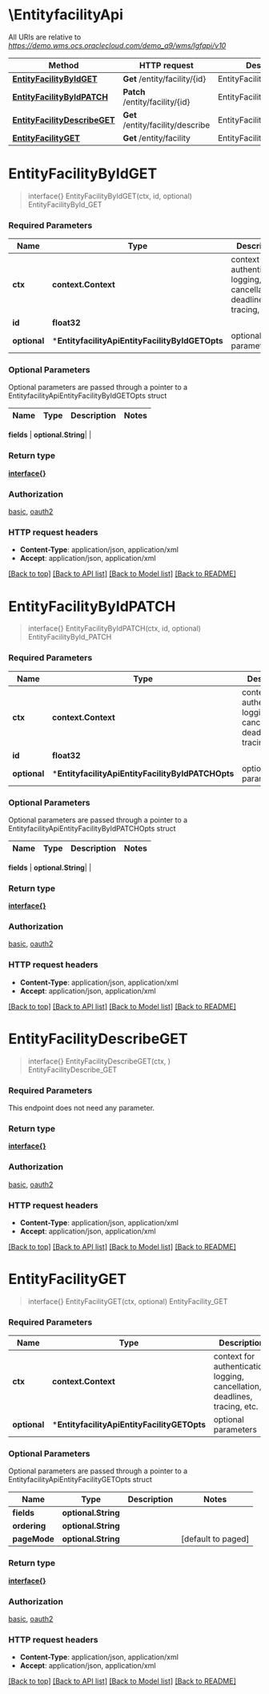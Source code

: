 # \EntityfacilityApi

All URIs are relative to *https://demo.wms.ocs.oraclecloud.com/demo_a9/wms/lgfapi/v10*

Method | HTTP request | Description
------------- | ------------- | -------------
[**EntityFacilityByIdGET**](EntityfacilityApi.md#EntityFacilityByIdGET) | **Get** /entity/facility/{id} | EntityFacilityById_GET
[**EntityFacilityByIdPATCH**](EntityfacilityApi.md#EntityFacilityByIdPATCH) | **Patch** /entity/facility/{id} | EntityFacilityById_PATCH
[**EntityFacilityDescribeGET**](EntityfacilityApi.md#EntityFacilityDescribeGET) | **Get** /entity/facility/describe | EntityFacilityDescribe_GET
[**EntityFacilityGET**](EntityfacilityApi.md#EntityFacilityGET) | **Get** /entity/facility | EntityFacility_GET


# **EntityFacilityByIdGET**
> interface{} EntityFacilityByIdGET(ctx, id, optional)
EntityFacilityById_GET



### Required Parameters

Name | Type | Description  | Notes
------------- | ------------- | ------------- | -------------
 **ctx** | **context.Context** | context for authentication, logging, cancellation, deadlines, tracing, etc.
  **id** | **float32**|  | 
 **optional** | ***EntityfacilityApiEntityFacilityByIdGETOpts** | optional parameters | nil if no parameters

### Optional Parameters
Optional parameters are passed through a pointer to a EntityfacilityApiEntityFacilityByIdGETOpts struct

Name | Type | Description  | Notes
------------- | ------------- | ------------- | -------------

 **fields** | **optional.String**|  | 

### Return type

[**interface{}**](interface{}.md)

### Authorization

[basic](../README.md#basic), [oauth2](../README.md#oauth2)

### HTTP request headers

 - **Content-Type**: application/json, application/xml
 - **Accept**: application/json, application/xml

[[Back to top]](#) [[Back to API list]](../README.md#documentation-for-api-endpoints) [[Back to Model list]](../README.md#documentation-for-models) [[Back to README]](../README.md)

# **EntityFacilityByIdPATCH**
> interface{} EntityFacilityByIdPATCH(ctx, id, optional)
EntityFacilityById_PATCH



### Required Parameters

Name | Type | Description  | Notes
------------- | ------------- | ------------- | -------------
 **ctx** | **context.Context** | context for authentication, logging, cancellation, deadlines, tracing, etc.
  **id** | **float32**|  | 
 **optional** | ***EntityfacilityApiEntityFacilityByIdPATCHOpts** | optional parameters | nil if no parameters

### Optional Parameters
Optional parameters are passed through a pointer to a EntityfacilityApiEntityFacilityByIdPATCHOpts struct

Name | Type | Description  | Notes
------------- | ------------- | ------------- | -------------

 **fields** | **optional.String**|  | 

### Return type

[**interface{}**](interface{}.md)

### Authorization

[basic](../README.md#basic), [oauth2](../README.md#oauth2)

### HTTP request headers

 - **Content-Type**: application/json, application/xml
 - **Accept**: application/json, application/xml

[[Back to top]](#) [[Back to API list]](../README.md#documentation-for-api-endpoints) [[Back to Model list]](../README.md#documentation-for-models) [[Back to README]](../README.md)

# **EntityFacilityDescribeGET**
> interface{} EntityFacilityDescribeGET(ctx, )
EntityFacilityDescribe_GET



### Required Parameters
This endpoint does not need any parameter.

### Return type

[**interface{}**](interface{}.md)

### Authorization

[basic](../README.md#basic), [oauth2](../README.md#oauth2)

### HTTP request headers

 - **Content-Type**: application/json, application/xml
 - **Accept**: application/json, application/xml

[[Back to top]](#) [[Back to API list]](../README.md#documentation-for-api-endpoints) [[Back to Model list]](../README.md#documentation-for-models) [[Back to README]](../README.md)

# **EntityFacilityGET**
> interface{} EntityFacilityGET(ctx, optional)
EntityFacility_GET



### Required Parameters

Name | Type | Description  | Notes
------------- | ------------- | ------------- | -------------
 **ctx** | **context.Context** | context for authentication, logging, cancellation, deadlines, tracing, etc.
 **optional** | ***EntityfacilityApiEntityFacilityGETOpts** | optional parameters | nil if no parameters

### Optional Parameters
Optional parameters are passed through a pointer to a EntityfacilityApiEntityFacilityGETOpts struct

Name | Type | Description  | Notes
------------- | ------------- | ------------- | -------------
 **fields** | **optional.String**|  | 
 **ordering** | **optional.String**|  | 
 **pageMode** | **optional.String**|  | [default to paged]

### Return type

[**interface{}**](interface{}.md)

### Authorization

[basic](../README.md#basic), [oauth2](../README.md#oauth2)

### HTTP request headers

 - **Content-Type**: application/json, application/xml
 - **Accept**: application/json, application/xml

[[Back to top]](#) [[Back to API list]](../README.md#documentation-for-api-endpoints) [[Back to Model list]](../README.md#documentation-for-models) [[Back to README]](../README.md)


